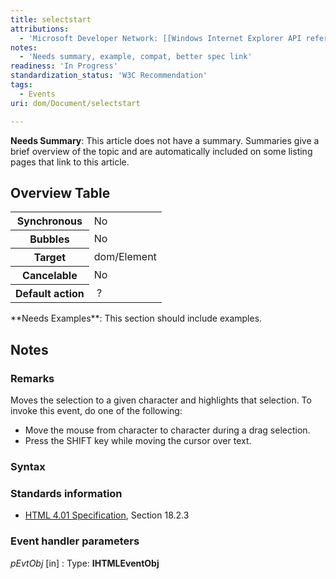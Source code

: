 ```yaml
---
title: selectstart
attributions:
  - 'Microsoft Developer Network: [[Windows Internet Explorer API reference](http://msdn.microsoft.com/en-us/library/ie/hh828809%28v=vs.85%29.aspx) Article]'
notes:
  - 'Needs summary, example, compat, better spec link'
readiness: 'In Progress'
standardization_status: 'W3C Recommendation'
tags:
  - Events
uri: dom/Document/selectstart

---
```

**Needs Summary**: This article does not have a summary. Summaries give a brief overview of the topic and are automatically included on some listing pages that link to this article.

## <span>Overview Table</span>

<table class="wikitable">
<tr>
<th>
Synchronous

</th>
<td>
No

</td>
</tr>
<tr>
<th>
Bubbles

</th>
<td>
No

</td>
</tr>
<tr>
<th>
Target

</th>
<td>
dom/Element

</td>
</tr>
<tr>
<th>
Cancelable

</th>
<td>
No

</td>
</tr>
<tr>
<th>
Default action

</th>
<td>
 ?

</td>
</tr>
</table>
**Needs Examples**: This section should include examples.

## <span>Notes</span>

### <span>Remarks</span>

Moves the selection to a given character and highlights that selection. To invoke this event, do one of the following:

-   Move the mouse from character to character during a drag selection.
-   Press the SHIFT key while moving the cursor over text.

### <span>Syntax</span>

### <span>Standards information</span>

-   [HTML 4.01 Specification](http://go.microsoft.com/fwlink/p/?linkid=25320), Section 18.2.3

### <span>Event handler parameters</span>

*pEvtObj* [in]
:   Type: ****IHTMLEventObj****


